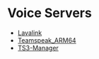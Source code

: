 # Voice Servers

* [Lavalink](/lavalink)
* [Teamspeak_ARM64](/teamspeak_ARM64)
* [TS3-Manager](/ts3_manager)
